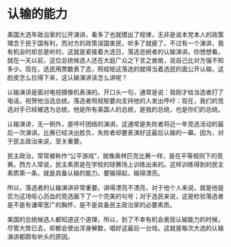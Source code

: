 # 认输的能力

美国大选年政治家的公开演讲，看多了也就摸出了规律，无非是说本党本人的政策理念于民于国有利，而对方的政策误国害民，听多了就疲了。不过有一个演讲，我有机会时却总是听的，这就是紧接着大选日，落选总统者的认输演讲。你想想看，就在一天以前，这位总统候选人还在大庭广众之下言之凿凿，说自己比对方强不知多少。现在，选民用票数表了态，照规矩这落选的就得当着选民的面公开认输，这脸皮怎么拉得下来，这认输演讲该怎么讲呢？

认输演讲是面对电视摄像机表演的。开口头一句，通常是说：我刚才给当选者打了电话，祝贺他当选总统。落选者照规矩要向支持他的人发出呼吁：现在，我们的竞选对手已经被选为总统，他是所有美国人的总统，是我的总统，也是你们的总统。

认输演讲，无一例外，是呼吁团结的演讲。这通常是失败者将近一年竞选活动的最后一次演讲。比赛已经决出胜负，失败者却要表演好这最后认输的一幕。因为，对于民主政治来说，至关重要。

民主政治，常常被称作“公平游戏”，就像奥林匹克比赛一样，是在平等规则下的竞赛。西方人常说，民主素质是在学校的球赛场上训练出来的。这样训练得到的民主素质第一条，就是具备认输的能力。要输得起，输得漂亮。

所以，落选者的认输演讲非常重要。讲得漂亮不漂亮，对于他个人来说，就是他是否为这场呕心沥血的竞选画下了一个完美的句号；对于选民来说，这是检验落选者是不是有谦卑宽广的胸怀，是不是具备民主政治家的必要素质。

美国的总统候选人都知道这个道理，所以，到了不幸有机会表现认输能力的时候，尽管大势已去，却都会使出浑身解数，唱好这最后一台戏。这就是每次大选的认输演讲都颇有听头的原因。